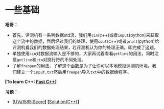# 一些基础
**裕哥：**
* 首先，评测机有一系列数据std流，我们用`cin`(c++)或者`input`(python)来获取这个流中的数据，然后经过我们的处理，使用`cout`(c++)或者`print`(python)给评测机看我们的数据处理结果，若评测机认为你的处理正确，即完成了这题。
* 单独使用`cin`对数据流输入是不够的，大家再试着看看`getline`的用法，同时注意`getline`和`cin`对换行符的不同处理。
* 了解`freopen`的用法，了解这个函数是为了让你可以本地模拟评测机环境，我们建立一个`input.txt`然后用`freopen`导入`txt`中的数据给程序。  

**\[To learn C++: [Fast C++](https://github.com/Huixxi/Fast-C-plus-plus)\]**

**习题：**  
* **[**[UVa1585:Score](https://vjudge.net/problem/UVA-1585)**]** **[**[Solution(C++)][1]**]**
 
[1]: https://github.com/Huixxi/Algorithm-with-Cplusplus/blob/master/Week01-%E5%9F%BA%E7%A1%80/UVa1585_Score.cpp

